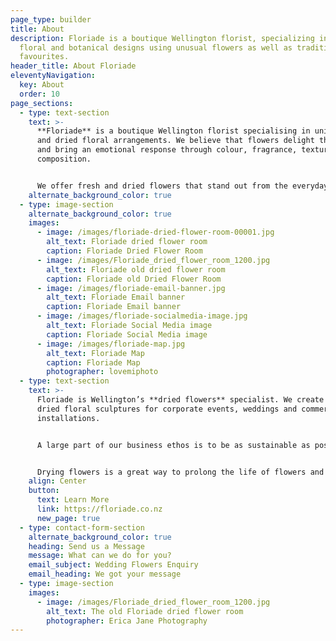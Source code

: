 ```yaml
---
page_type: builder
title: About
description: Floriade is a boutique Wellington florist, specializing in unique
  floral and botanical designs using unusual flowers as well as traditional
  favourites.
header_title: About Floriade
eleventyNavigation:
  key: About
  order: 10
page_sections:
  - type: text-section
    text: >-
      **Floriade** is a boutique Wellington florist specialising in unique fresh
      and dried floral arrangements. We believe that flowers delight the senses
      and bring an emotional response through colour, fragrance, texture and
      composition.


      We offer fresh and dried flowers that stand out from the everyday because we like to use unusual flowers and foliage as well as traditional favourites in our designs. Every floral arrangement we create is bespoke and individual.
    alternate_background_color: true
  - type: image-section
    alternate_background_color: true
    images:
      - image: /images/floriade-dried-flower-room-00001.jpg
        alt_text: Floriade dried flower room
        caption: Floriade Dried Flower Room
      - image: /images/Floriade_dried_flower_room_1200.jpg
        alt_text: Floriade old dried flower room
        caption: Floriade old Dried Flower Room
      - image: /images/floriade-email-banner.jpg
        alt_text: Floriade Email banner
        caption: Floriade Email banner
      - image: /images/floriade-socialmedia-image.jpg
        alt_text: Floriade Social Media image
        caption: Floriade Social Media image
      - image: /images/floriade-map.jpg
        alt_text: Floriade Map
        caption: Floriade Map
        photographer: lovemiphoto
  - type: text-section
    text: >-
      Floriade is Wellington’s **dried flowers** specialist. We create large
      dried floral sculptures for corporate events, weddings and commercial
      installations.


      A large part of our business ethos is to be as sustainable as possible by preventing wastage. We intentionally source our flowers with the intention of drying whatever we can.


      Drying flowers is a great way to prolong the life of flowers and create something sculptural, textural and beautiful. We have a custom-built flower drying machine that allows us to provide the highest quality dried flowers.
    align: Center
    button:
      text: Learn More
      link: https://floriade.co.nz
      new_page: true
  - type: contact-form-section
    alternate_background_color: true
    heading: Send us a Message
    message: What can we do for you?
    email_subject: Wedding Flowers Enquiry
    email_heading: We got your message
  - type: image-section
    images:
      - image: /images/Floriade_dried_flower_room_1200.jpg
        alt_text: The old Floriade dried flower room
        photographer: Erica Jane Photography
---
```

